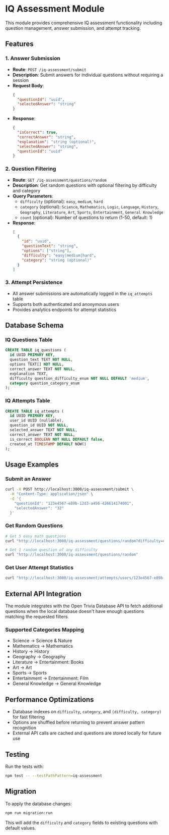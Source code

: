 # IQ Assessment Module

This module provides comprehensive IQ assessment functionality including question management, answer submission, and attempt tracking.

## Features

### 1. Answer Submission
- **Route**: `POST /iq-assessment/submit`
- **Description**: Submit answers for individual questions without requiring a session
- **Request Body**:
  ```json
  {
    "questionId": "uuid",
    "selectedAnswer": "string"
  }
  ```
- **Response**:
  ```json
  {
    "isCorrect": true,
    "correctAnswer": "string",
    "explanation": "string (optional)",
    "selectedAnswer": "string",
    "questionId": "uuid"
  }
  ```

### 2. Question Filtering
- **Route**: `GET /iq-assessment/questions/random`
- **Description**: Get random questions with optional filtering by difficulty and category
- **Query Parameters**:
  - `difficulty` (optional): `easy`, `medium`, `hard`
  - `category` (optional): `Science`, `Mathematics`, `Logic`, `Language`, `History`, `Geography`, `Literature`, `Art`, `Sports`, `Entertainment`, `General Knowledge`
  - `count` (optional): Number of questions to return (1-50, default: 1)
- **Response**:
  ```json
  [
    {
      "id": "uuid",
      "questionText": "string",
      "options": ["string"],
      "difficulty": "easy|medium|hard",
      "category": "string (optional)"
    }
  ]
  ```

### 3. Attempt Persistence
- All answer submissions are automatically logged in the `iq_attempts` table
- Supports both authenticated and anonymous users
- Provides analytics endpoints for attempt statistics

## Database Schema

### IQ Questions Table
```sql
CREATE TABLE iq_questions (
  id UUID PRIMARY KEY,
  question_text TEXT NOT NULL,
  options TEXT[] NOT NULL,
  correct_answer TEXT NOT NULL,
  explanation TEXT,
  difficulty question_difficulty_enum NOT NULL DEFAULT 'medium',
  category question_category_enum
);
```

### IQ Attempts Table
```sql
CREATE TABLE iq_attempts (
  id UUID PRIMARY KEY,
  user_id UUID (nullable),
  question_id UUID NOT NULL,
  selected_answer TEXT NOT NULL,
  correct_answer TEXT NOT NULL,
  is_correct BOOLEAN NOT NULL DEFAULT false,
  created_at TIMESTAMP DEFAULT NOW()
);
```

## Usage Examples

### Submit an Answer
```bash
curl -X POST http://localhost:3000/iq-assessment/submit \
  -H "Content-Type: application/json" \
  -d '{
    "questionId": "123e4567-e89b-12d3-a456-426614174001",
    "selectedAnswer": "32"
  }'
```

### Get Random Questions
```bash
# Get 5 easy math questions
curl "http://localhost:3000/iq-assessment/questions/random?difficulty=easy&category=Mathematics&count=5"

# Get 1 random question of any difficulty
curl "http://localhost:3000/iq-assessment/questions/random"
```

### Get User Attempt Statistics
```bash
curl "http://localhost:3000/iq-assessment/attempts/users/123e4567-e89b-12d3-a456-426614174000/stats"
```

## External API Integration

The module integrates with the Open Trivia Database API to fetch additional questions when the local database doesn't have enough questions matching the requested filters.

### Supported Categories Mapping
- Science → Science & Nature
- Mathematics → Mathematics
- History → History
- Geography → Geography
- Literature → Entertainment: Books
- Art → Art
- Sports → Sports
- Entertainment → Entertainment: Film
- General Knowledge → General Knowledge

## Performance Optimizations

- Database indexes on `difficulty`, `category`, and `(difficulty, category)` for fast filtering
- Options are shuffled before returning to prevent answer pattern recognition
- External API calls are cached and questions are stored locally for future use

## Testing

Run the tests with:
```bash
npm test -- --testPathPattern=iq-assessment
```

## Migration

To apply the database changes:
```bash
npm run migration:run
```

This will add the `difficulty` and `category` fields to existing questions with default values. 